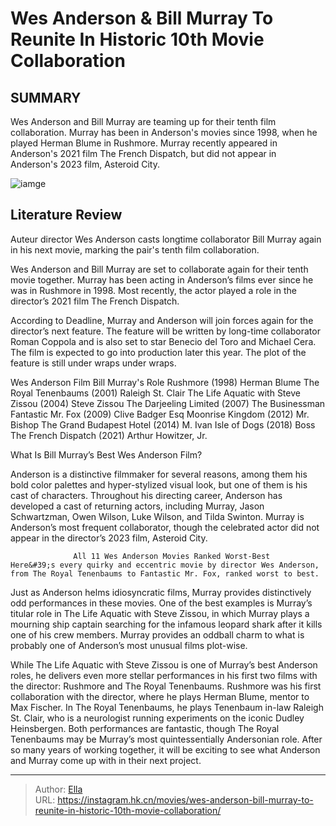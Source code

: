 # Wes Anderson &amp; Bill Murray To Reunite In Historic 10th Movie Collaboration


## SUMMARY 



  Wes Anderson and Bill Murray are teaming up for their tenth film collaboration.   Murray has been in Anderson&#39;s movies since 1998, when he played Herman Blume in Rushmore.   Murray recently appeared in Anderson&#39;s 2021 film The French Dispatch, but did not appear in Anderson&#39;s 2023 film, Asteroid City.  

![iamge](https://static1.srcdn.com/wordpress/wp-content/uploads/2022/03/billmurray.jpg)

## Literature Review

Auteur director Wes Anderson casts longtime collaborator Bill Murray again in his next movie, marking the pair&#39;s tenth film collaboration. 




Wes Anderson and Bill Murray are set to collaborate again for their tenth movie together. Murray has been acting in Anderson’s films ever since he was in Rushmore in 1998. Most recently, the actor played a role in the director’s 2021 film The French Dispatch.




According to Deadline, Murray and Anderson will join forces again for the director’s next feature. The feature will be written by long-time collaborator Roman Coppola and is also set to star Benecio del Toro and Michael Cera. The film is expected to go into production later this year. The plot of the feature is still under wraps under wraps.

 Wes Anderson Film  Bill Murray&#39;s Role   Rushmore (1998)  Herman Blume   The Royal Tenenbaums (2001)  Raleigh St. Clair   The Life Aquatic with Steve Zissou (2004)  Steve Zissou   The Darjeeling Limited (2007)  The Businessman   Fantastic Mr. Fox (2009)  Clive Badger Esq   Moonrise Kingdom (2012)  Mr. Bishop   The Grand Budapest Hotel (2014)  M. Ivan   Isle of Dogs (2018)  Boss   The French Dispatch (2021)  Arthur Howitzer, Jr.   







 What Is Bill Murray’s Best Wes Anderson Film? 
          

Anderson is a distinctive filmmaker for several reasons, among them his bold color palettes and hyper-stylized visual look, but one of them is his cast of characters. Throughout his directing career, Anderson has developed a cast of returning actors, including Murray, Jason Schwartzman, Owen Wilson, Luke Wilson, and Tilda Swinton. Murray is Anderson’s most frequent collaborator, though the celebrated actor did not appear in the director’s 2023 film, Asteroid City.

                  All 11 Wes Anderson Movies Ranked Worst-Best   Here&#39;s every quirky and eccentric movie by director Wes Anderson, from The Royal Tenenbaums to Fantastic Mr. Fox, ranked worst to best.   

Just as Anderson helms idiosyncratic films, Murray provides distinctively odd performances in these movies. One of the best examples is Murray’s titular role in The Life Aquatic with Steve Zissou, in which Murray plays a mourning ship captain searching for the infamous leopard shark after it kills one of his crew members. Murray provides an oddball charm to what is probably one of Anderson’s most unusual films plot-wise.




While The Life Aquatic with Steve Zissou is one of Murray’s best Anderson roles, he delivers even more stellar performances in his first two films with the director: Rushmore and The Royal Tenenbaums. Rushmore was his first collaboration with the director, where he plays Herman Blume, mentor to Max Fischer. In The Royal Tenenbaums, he plays Tenenbaum in-law Raleigh St. Clair, who is a neurologist running experiments on the iconic Dudley Heinsbergen. Both performances are fantastic, though The Royal Tenenbaums may be Murray’s most quintessentially Andersonian role. After so many years of working together, it will be exciting to see what Anderson and Murray come up with in their next project.



---

> Author: [Ella](https://instagram.hk.cn/)  
> URL: https://instagram.hk.cn/movies/wes-anderson-bill-murray-to-reunite-in-historic-10th-movie-collaboration/  

